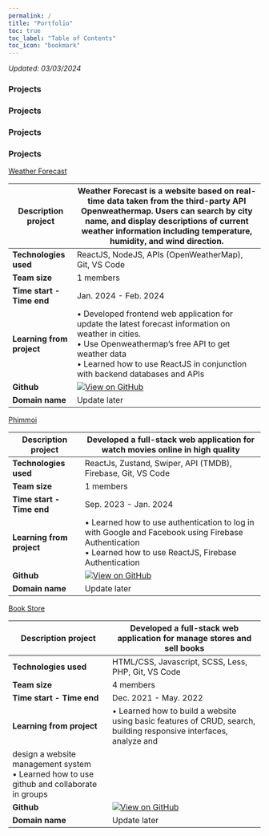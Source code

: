 ```yaml
---
permalink: /
title: "Portfolio"
toc: true
toc_label: "Table of Contents"
toc_icon: "bookmark"
---
```


*Updated: 03/03/2024*

### Projects
### Projects
### Projects
### Projects

[Weather Forecast](https://github.com/PeterPhuc/Weather-web.git) 

|**Description project**|  Weather Forecast is a website based on real-time data taken from the third-party API Openweathermap. Users can search by city name, and display descriptions of current weather information including temperature, humidity, and wind direction. |
|---------------------|----------------|
| **Technologies used** | ReactJS, NodeJS, APIs (OpenWeatherMap), Git, VS Code |
| **Team size**         |  1 members |
| **Time start - Time end**         |  Jan. 2024 - Feb. 2024 |
| **Learning from project** | • Developed frontend web application for update the latest forecast information on weather in cities. <br> • Use Openweathermap’s free API to get weather data <br> • Learned how to use ReactJS in conjunction with backend databases and APIs |
| **Github**              |        [![View on GitHub](https://img.shields.io/badge/GitHub-View_on_GitHub-blue?logo=GitHub)](https://github.com/PeterPhuc/Weather-web.git)        |
| **Domain name**              |        Update later        |


[Phimmoi](https://github.com/PeterPhuc/phimmoi-web) 

|**Description project**|  Developed a full-stack web application for watch movies online in high quality |
|---------------------|----------------|
| **Technologies used** | ReactJs, Zustand, Swiper, API (TMDB), Firebase, Git, VS Code |
| **Team size**         |  1 members |
| **Time start - Time end**         |  Sep. 2023 - Jan. 2024|
| **Learning from project** | • Learned how to use authentication to log in with Google and Facebook using Firebase Authentication <br> • Learned how to use ReactJS, Firebase Authentication |
| **Github**              |        [![View on GitHub](https://img.shields.io/badge/GitHub-View_on_GitHub-blue?logo=GitHub)](https://github.com/PeterPhuc/phimmoi-web)        |
| **Domain name**              |        Update later         |


[Book Store](https://github.com/PeterPhuc/Book-Web2-PTTKHTTT/)  

|**Description project**|  Developed a full-stack web application for manage stores and sell books  |
|---------------------|----------------|
| **Technologies used** | HTML/CSS, Javascript, SCSS, Less, PHP, Git, VS Code |
| **Team size**         |  4 members |
| **Time start - Time end**         |  Dec. 2021 - May. 2022 |
| **Learning from project** | • Learned how to build a website using basic features of CRUD, search, building responsive interfaces, analyze and
design a website management system <br> • Learned how to use github and collaborate in groups |
| **Github**              |        [![View on GitHub](https://img.shields.io/badge/GitHub-View_on_GitHub-blue?logo=GitHub)](https://github.com/PeterPhuc/Book-Web2-PTTKHTTT/)        |
| **Domain name**              |        Update later         |
